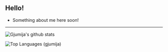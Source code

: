 ## Hello!
- Something about me here soon!

---
![Gjumija's github stats](https://github-readme-stats.vercel.app/api?username=gjumija&count_private=true&show_icons=true&theme=github_dark&hide_border=true)

![Top Languages (gjumija)](https://github-readme-stats.vercel.app/api/top-langs/?username=gjumija&layout=compact&theme=github_dark&hide_border=true)
